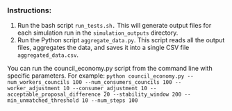 ### Instructions:
1. Run the bash script `run_tests.sh.` This will generate output files for each simulation run in the `simulation_outputs` directory.
2. Run the Python script `aggregate_data.py`. This script reads all the output files, aggregates the data, and saves it into a single CSV file `aggregated_data.csv`.

You can run the council_economy.py script from the command line with specific parameters. For example:
`python council_economy.py --num_workers_councils 100 --num_consumers_councils 100 --worker_adjustment 10 --consumer_adjustment 10 --acceptable_proposal_difference 20 --stability_window 200 --min_unmatched_threshold 10 --num_steps 100`
